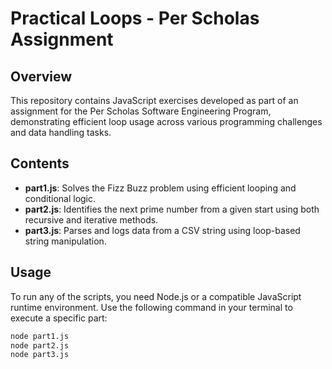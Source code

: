 # Practical Loops - Per Scholas Assignment

## Overview

This repository contains JavaScript exercises developed as part of an assignment for the Per Scholas Software Engineering Program, demonstrating efficient loop usage across various programming challenges and data handling tasks.

## Contents

- **part1.js**: Solves the Fizz Buzz problem using efficient looping and conditional logic.
- **part2.js**: Identifies the next prime number from a given start using both recursive and iterative methods.
- **part3.js**: Parses and logs data from a CSV string using loop-based string manipulation.

## Usage

To run any of the scripts, you need Node.js or a compatible JavaScript runtime environment. Use the following command in your terminal to execute a specific part:

```bash
node part1.js
node part2.js
node part3.js
```

